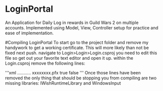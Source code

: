 # LoginPortal
An Application for Daily Log in rewards in Guild Wars 2 on multiple accounts. Implemented using Model, View, Controller setup for practice and ease of implementation.

#Compiling LoginPortal
To start go to the project folder and remove my handywork to get a working certificate. This will more likely than not be fixed next push.
navigate to Login>Login>Login.csproj
you need to edit this file so get out your favorite text editor and open it up.
within the Login.csproj remove the following lines:

'''xml
<PropertyGroup>
   <ManifestCertificateThumbprint>...........</ManifestCertificateThumbprint>
</PropertyGroup>
<PropertyGroup>
   <ManifestKeyFile>xxxxxxxx.pfx</ManifestKeyFile>
</PropertyGroup>
<PropertyGroup>
   <GenerateManifests>true</GenerateManifests>
</PropertyGroup>
<PropertyGroup>
   <SignManifests>false</SignManifests>
</PropertyGroup>
'''
Once those lines have been removed the only thing that should be stopping you from compiling are two missing libraries: IWishRuntimeLibrary and WindowsInput
